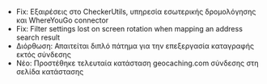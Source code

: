 
- Fix: Εξαιρέσεις στο CheckerUtils, υπηρεσία εσωτερικής δρομολόγησης και WhereYouGo connector
- Fix: Filter settings lost on screen rotation when mapping an address search result
- Διόρθωση: Απαιτείται διπλό πάτημα για την επεξεργασία καταγραφής εκτός σύνδεσης
- Νέο: Προστέθηκε τελευταία κατάσταση geocaching.com σύνδεσης στη σελίδα κατάστασης
